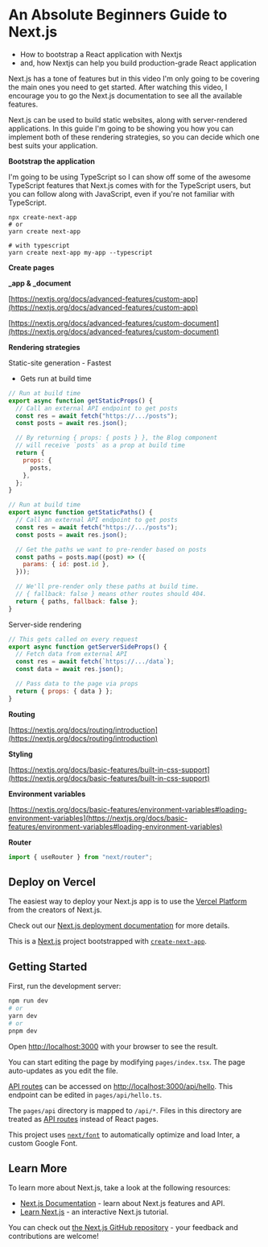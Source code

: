 # An Absolute Beginners Guide to Next.js

- How to bootstrap a React application with Nextjs
- and, how Nextjs can help you build production-grade React application

Next.js has a tone of features but in this video I'm only going to be covering the main ones you need to get started. After watching this video, I encourage you to go the Next.js documentation to see all the available features.

Next.js can be used to build static websites, along with server-rendered applications. In this guide I'm going to be showing you how you can implement both of these rendering strategies, so you can decide which one best suits your application.

**Bootstrap the application**

I'm going to be using TypeScript so I can show off some of the awesome TypeScript features that Next.js comes with for the TypeScript users, but you can follow along with JavaScript, even if you're not familiar with TypeScript.

```
npx create-next-app
# or
yarn create next-app

# with typescript
yarn create next-app my-app --typescript
```

**Create pages**

**\_app & \_document**

[https://nextjs.org/docs/advanced-features/custom-app](https://nextjs.org/docs/advanced-features/custom-app)

[https://nextjs.org/docs/advanced-features/custom-document](https://nextjs.org/docs/advanced-features/custom-document)

**Rendering strategies**

Static-site generation - Fastest

- Gets run at build time

```jsx
// Run at build time
export async function getStaticProps() {
  // Call an external API endpoint to get posts
  const res = await fetch("https://.../posts");
  const posts = await res.json();

  // By returning { props: { posts } }, the Blog component
  // will receive `posts` as a prop at build time
  return {
    props: {
      posts,
    },
  };
}

// Run at build time
export async function getStaticPaths() {
  // Call an external API endpoint to get posts
  const res = await fetch("https://.../posts");
  const posts = await res.json();

  // Get the paths we want to pre-render based on posts
  const paths = posts.map((post) => ({
    params: { id: post.id },
  }));

  // We'll pre-render only these paths at build time.
  // { fallback: false } means other routes should 404.
  return { paths, fallback: false };
}
```

Server-side rendering

```jsx
// This gets called on every request
export async function getServerSideProps() {
  // Fetch data from external API
  const res = await fetch(`https://.../data`);
  const data = await res.json();

  // Pass data to the page via props
  return { props: { data } };
}
```

**Routing**

[https://nextjs.org/docs/routing/introduction](https://nextjs.org/docs/routing/introduction)

**Styling**

[https://nextjs.org/docs/basic-features/built-in-css-support](https://nextjs.org/docs/basic-features/built-in-css-support)

**Environment variables**

[https://nextjs.org/docs/basic-features/environment-variables#loading-environment-variables](https://nextjs.org/docs/basic-features/environment-variables#loading-environment-variables)

**Router**

```jsx
import { useRouter } from "next/router";
```

## Deploy on Vercel

The easiest way to deploy your Next.js app is to use the [Vercel Platform](https://vercel.com/new?utm_medium=default-template&filter=next.js&utm_source=create-next-app&utm_campaign=create-next-app-readme) from the creators of Next.js.

Check out our [Next.js deployment documentation](https://nextjs.org/docs/deployment) for more details.

This is a [Next.js](https://nextjs.org/) project bootstrapped with [`create-next-app`](https://github.com/vercel/next.js/tree/canary/packages/create-next-app).

## Getting Started

First, run the development server:

```bash
npm run dev
# or
yarn dev
# or
pnpm dev
```

Open [http://localhost:3000](http://localhost:3000) with your browser to see the result.

You can start editing the page by modifying `pages/index.tsx`. The page auto-updates as you edit the file.

[API routes](https://nextjs.org/docs/api-routes/introduction) can be accessed on [http://localhost:3000/api/hello](http://localhost:3000/api/hello). This endpoint can be edited in `pages/api/hello.ts`.

The `pages/api` directory is mapped to `/api/*`. Files in this directory are treated as [API routes](https://nextjs.org/docs/api-routes/introduction) instead of React pages.

This project uses [`next/font`](https://nextjs.org/docs/basic-features/font-optimization) to automatically optimize and load Inter, a custom Google Font.

## Learn More

To learn more about Next.js, take a look at the following resources:

- [Next.js Documentation](https://nextjs.org/docs) - learn about Next.js features and API.
- [Learn Next.js](https://nextjs.org/learn) - an interactive Next.js tutorial.

You can check out [the Next.js GitHub repository](https://github.com/vercel/next.js/) - your feedback and contributions are welcome!
